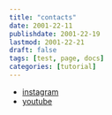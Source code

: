 ```yaml
---
title: "contacts"
date: 2001-22-11
publishdate: 2001-22-19
lastmod: 2001-22-21
draft: false
tags: [test, page, docs]
categories: [tutorial]
---
```

* [instagram](instagram.com/baharev_np)
* [youtube](youtube.com/c/baaaharev)